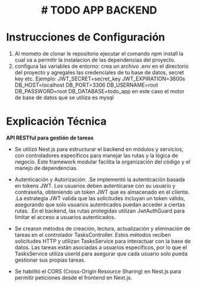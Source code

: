 <h1 align="center"># TODO APP BACKEND </h1>

# Instrucciones de Configuración
1. Al mometo de clonar le repositorio ejecutar el comando npm install la cual va a permitir la instalacion de las dependencias del proyecto.
2. configura las variables de entorno: crea un archivo .env en el directorio del proyecto y agregales las credenciales de tu base de datos, secret key etc.
  Ejemplo:
  JWT_SECRET=secret_key
  JWT_EXPIRATION=3600s
  DB_HOST=localhost
  DB_PORT=3306
  DB_USERNAME=root
  DB_PASSWORD=root
  DB_DATABASE=todo_app
en este caso el motor de base de datos que se utiliza es mysql

# Explicación Técnica
**API RESTful para gestión de tareas**
- Se utilizó Nest.js para estructurar el backend en módulos y servicios, con controladores específicos para manejar las rutas y la lógica de negocio. Este framework modular facilita la organización del código y el manejo de dependencias.
  
- Autenticación y Autorización:
  .Se implementó la autenticación basada en tokens JWT. Los usuarios deben autenticarse con su usuario y contraseña, obteniendo un token JWT que es almacenado en el cliente.
  .La estrategia JWT valida que las solicitudes incluyan un token válido, asegurando que solo usuarios autenticados puedan acceder a ciertas rutas.
  .En el backend, las rutas protegidas utilizan JwtAuthGuard para limitar el acceso a usuarios autenticados.

- Se crearon métodos de creación, lectura, actualización y eliminación de tareas en el controlador TasksController. Estos métodos reciben solicitudes HTTP y utilizan TasksService para interactuar con la base de datos.  Las tareas están asociadas a usuarios específicos, por lo que el TasksService utiliza userId para asegurar que cada usuario solo pueda gestionar sus propias tareas.
- Se habilitó el CORS (Cross-Origin Resource Sharing) en Nest.js para permitir peticiones desde el frontend en Next.js.
